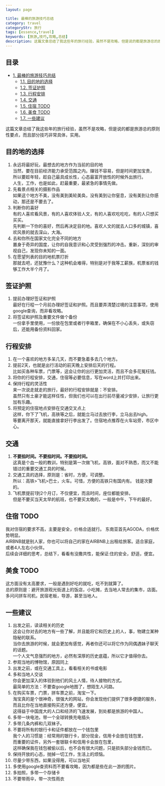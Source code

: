```yaml
---
layout: page

title: 最棒的旅游技巧总结
category: travel
categoryStr: 旅行
tags: [essence,travel]
keywords: [旅游,技巧,攻略,总结]
description: 这篇文章总结了我这些年的旅行经验，虽然不是攻略，但是说的都是旅游总的原则性要点，而且部分技巧非常具体，实用。
---
```


<div id="table-of-contents">
<h2>目录</h2>
<div id="text-table-of-contents">
<ul>
<li><a href="#sec-1">1. 最棒的旅游技巧总结</a>
<ul>
<li><a href="#sec-1-1">1.1. 目的地的选择</a></li>
<li><a href="#sec-1-2">1.2. 签证护照</a></li>
<li><a href="#sec-1-3">1.3. 行程安排</a></li>
<li><a href="#sec-1-4">1.4. 交通</a></li>
<li><a href="#sec-1-5">1.5. 住宿 TODO</a></li>
<li><a href="#sec-1-6">1.6. 美食 TODO</a></li>
<li><a href="#sec-1-7">1.7. 一些建议</a></li>
</ul>
</li>
</ul>
</div>
</div>



这篇文章总结了我这些年的旅行经验，虽然不是攻略，但是说的都是旅游总的原则性要点，而且部分技巧非常具体，实用。  

## 目的地的选择<a id="sec-1-1" name="sec-1-1"></a>

1. 永远将最好玩，最想去的地方作为当前的目的地  
当然，要在目前经济能力承受范围之内。赚钱不容易，但是时间更加宝贵，  
所以要趁年轻，趁自己最具成长性，心态最富开放性的时候外出旅行。  
人生，工作，也是如此，赶最重要，最紧急的事情先做。  
2. 先看景点相关的摄影作品  
如果这个地方不美，没有美到美轮美奂，没有美到让你窒息，没有美到让你感动，那还是不要去了。  
3. 判断你的喜好  
有的人喜欢看风景，有的人喜欢体验人文，有的人喜欢吃吃吃，有的人只想买买买。  
先判断一下你的喜好，然后再决定目的地。喜欢人文的就去人口多的城镇，喜欢风景的就去深山，大海。  
4. 去和你所在国家文化完全不同的地方  
置身于奇异的国度，让你的自我意识和心灵受到强烈的冲击。重新，深刻的审视自己，发现你未知的一面。  
5. 在愿望列表的目的地机票打折  
那就去吧，还犹豫什么？这种机会难得，特别是对于我等工薪族，机票省的钱够工作大半个月了。  

## 签证护照<a id="sec-1-2" name="sec-1-2"></a>

1. 提前办理好签证和护照  
最好在行程一个月前办理好签证和护照。而且要弄清楚过境的注意事项，使用google查询，而非看攻略。  
2. 将签证和护照及重要文件做个备份  
一份拿手里使用，一份放在包里或者行李箱里，确保在不小心丢失，或失窃后，还能用备份资料回家。  

## 行程安排<a id="sec-1-3" name="sec-1-3"></a>

1. 在一个喜欢的地方多呆几天，而不要急着多去几个地方。  
2. 提前2天，也就是出行活动的前天晚上安排后天的行程。  
比如买各种车票，门票等，这会让你的出行更加灵活，而且不会多花冤枉钱。  
3. 将你的行程安排，交通，住宿等必要信息，写在word上并打印出来。  
4. 保持行程的灵活性  
来一次说走就走的旅行，最好的行程安排就是：不安排。  
虽然只有土豪才能这样任性，但我们也可以在出行前尽量减少安排，让旅行更加有乐趣。 
5. 将预定的住宿地点安排在交通交叉点上  
这样，你下了飞机，高铁等之后，就能立马过去放行李，立马出去high。  
等要离开那天，就能直接拿好行李出发了。住宿地点推荐在火车站旁，市区中心。  

## 交通<a id="sec-1-4" name="sec-1-4"></a>

1. **不要掐时间。不要掐时间。不要掐时间。**   
这真是个血一般的教训，特别是第一次做飞机，高铁，面对不熟悉，而又不能错过的重要交通工具的时候。    
2. 交通工具的选择，原则是：省时，方便，可调整。  
所以：高铁>飞机>巴士，火车。可惜，方便的高铁只有国内有。
钱是次要的。  
3. 飞机票提前1到2个月订，不仅便宜，而且时间，座位都能安排。  
但是不要买当天太早的航班，也不要买太晚的，一般是中午，下午的最好。  

## 住宿 TODO<a id="sec-1-5" name="sec-1-5"></a>

我对住宿的要求不高，主要是安全，价格合适就行。 
东南亚首先AGODA，价格优势明显。  
AIRBNB就是别人家，你也可以将自己的家在AIRBNB上出租给旅客。适合家庭，或者4人左右小伙伴。  
后续会详细的思考，总结下，看看有没撒共性，能保证:住的安全，舒适，便宜。  

## 美食 TODO<a id="sec-1-6" name="sec-1-6"></a>

这方面没有太高要求，一般是遇到好吃的就吃，吃不到就算了。  
总的原则是：避开旅游观光街道上的饭店，小吃摊，去当地人常去的集市，店面。  
多问问拼车司机，民宿老板，导游，甚至当地人。  

## 一些建议<a id="sec-1-7" name="sec-1-7"></a>

1. 出发之前，读读相关的历史  
这会让你对去的地方有一些了解，并且能将它和历史上的人，事，物建立某种隐秘的联系。  
当你去旅游的时候，就会更加有感觉，再者你还可以将它作为同偶遇妹子聊天的话题。  
一个人文气息强烈的地方，必然有深厚的历史底蕴，所以它才值得你去。  
2. 参观当地的博物馆，原因同上  
3. 出发之前，或在交通工具上，看看相关的书或电影  
4. 多和当地人交谈  
你会更加深入的体验到他们的风土人情，待人接物的方式。  
最简单的方法：不要查google地图了，想陌生人问路。  
5. 在购买车票，门票，拼车票之前，淘宝一下。  
淘宝真的是个很神奇，很强大的网站，你会发现他们提供了很多便捷的服务，而且比你在当地直接购买还方便，便宜。  
这得益于中国庞大的人口和经济的飞速发展，到处都是旅游的中国人。  
5. 多带一块电池，带一个全球转换充电插头  
6. 多带几条内裤和几双袜子。  
7. 不要将所有的银行卡和证件都放在一个钱包里  
我个人的习惯是：经常用的银行卡，部分现金，信用卡会放在钱包里，  
而重要的证件，另外一套银联卡和信用卡会放在包里，  
这样确保我在钱包被偷以后，也不会有很大问题，只是损失部分金钱而已。  
8. 保持开放的心态，抛掉一切工作，生活上的烦恼。  
9. 尽量少带东西，如果没得用，可以当地买  
10. 多使用google查资料而不要看攻略，因为都是些在此一游的图片。  
11. 多拍照，多带一个存储卡  
13. 不要带雨伞，带一次性雨衣  
